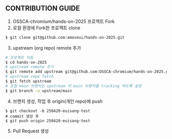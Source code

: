 ## CONTRIBUTION GUIDE 
1. OSSCA-chromium/hands-on-2025 프로젝트 Fork
2. 로컬 환경에 Fork한 프로젝트 clone
```bash
$ git clone git@github.com:amoseui/hands-on-2025.git
```
3. upstream (org repo) remote 추가
```bash
# 프로젝트 이동
$ cd hands-on-2025
# upstream remote 추가
$ git remote add upstream git@github.com:OSSCA-chromium/hands-on-2025.git
# upstream repo fetch
$ git fetch upstream
# 로컬 main 브랜치는 upstream 의 main 브랜치를 tracking 하도록 설정
$ git branch -u upstream/main
```
4. 브랜치 생성, 작업 후 origin(개인 repo)에 push
```
$ git checkout -b 250420-euisang-test
# commit 생성 후
$ git push origin 250420-euisang-test
```
5. Pull Request 생성
